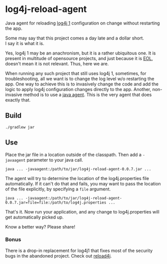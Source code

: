 # log4j-reload-agent
Java agent for reloading [log4j 1](https://logging.apache.org/log4j/1.x/) configuration on change without restarting the app.  

Some may say that this project comes a day late and a dollar short.  
I say it is what it is.  

Yes, log4j 1 may be an anachronism, but it is a rather ubiquitous one. It is present in multitude of opensource projects, and just because it is [EOL](https://en.wikipedia.org/wiki/End-of-life_product), doesn't mean it is not relevant. Thus, here we are.  

When running any such project that still uses log4j 1, sometimes, for troubleshooting, all we want is to change the log level w/o restarting the app. One way to achieve this is to invasively change the code and add the logic to apply log4j configuration changes directly to the app. Another, non-invasive method is to use a [java agent](https://www.jrebel.com/blog/how-write-javaagent). This is the very agent that does exactly that.  

## Build
```
./gradlew jar
```

## Use
Place the jar file in a location outside of the classpath. Then add a `-javaagent` parameter to your java call.
```
java ... -javaagent:/path/to/jar/log4j-reload-agent-0.0.7.jar ...
```
The agent will try to determine the location of the log4j.properties file automatically. If it can't do that and fails, you may want to pass the location of the file explicitly, by specifying a `file` argument.
```
java ... -javaagent:/path/to/jar/log4j-reload-agent-0.0.7.jar=file=file:/path/to/log4j.properties ...
```

That's it. Now run your application, and any change to log4j.properties will get automatically picked up.

Know a better way?
Please share!

### Bonus
There is a drop-in replacement for log4j1 that fixes most of the security bugs in the abandoned project. Check out [reload4j](https://reload4j.qos.ch).


